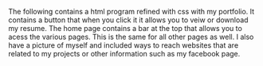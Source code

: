 The following contains a html program refined with css with my portfolio. It contains a button that when you click it it allows you to veiw or download my resume.
The home page contains a bar at the top that allows you to acess the various pages. This is the same for all other pages as well.
I also have a picture of myself and included ways to reach websites that are related to my projects or other information such as my facebook page.
